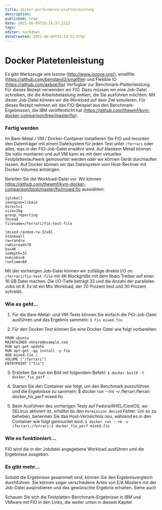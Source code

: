 ```yaml
---
title: docker-performence-plattenleistung
description: 
published: true
date: 2021-06-09T15:14:37.212Z
tags: 
editor: markdown
dateCreated: 2021-06-09T15:14:32.074Z
---
```


# Docker Platetenleistung

Es gibt Werkzeuge wie Iozone (http://www.iozone.org/), smallfile (https://github.com/bengland2/smallfile) und Flexible IO (https://github.com/axboe/fio) Verfügbar zur Benchmark-Plattenleistung. Für dieses Rezept verwenden wir FIO. Dazu müssen wir eine Job-Datei schreiben, die die Arbeitsbelastung imitiert, die Sie ausführen möchten. Mit dieser Job-Datei können wir die Workload auf dem Ziel simulieren. Für dieses Rezept nehmen wir das FIO-Beispiel aus den Benchmark-Ergebnissen, die IBM veröffentlicht hat (https://github.com/thewmf/kvm-docker-comparison/tree/master/fio).

### Fertig werden

Im Bare-Metal / VM / Docker-Container installieren Sie FIO und mounten den Datenträger mit einem Dateisystem für jeden Test unter `/ferrari` oder alles, was in der FIO-Job-Datei erwähnt wird. Auf blankem Metall können Sie nativ montieren und auf VM kann es mit dem virtuellen Festplattenlaufwerk gemoountet werden oder wir können Gerät durchlaufen lassen. Auf Docker können wir das Dateisystem vom Host-Rechner mit Docker-Volumes anhängen.

Bereiten Sie die Workload-Datei vor. Wir können https://github.com/thewmf/kvm-docker-comparison/blob/master/fio/mixed.fio auswählen:
```
[global]
ioengine=libaio
direct=1
size=16g
group_reporting
thread
filename=/ferrari/fio-test-file

[mixed-random-rw-32x8]
stonewall
rw=randrw
rwmixread=70
bs=4K
iodepth=32
numjobs=8
runtime=60
```

Mit der vorherigen Job-Datei können wir zufällige direkte I/O on `/ferrari/fio-test-file` mit 4K Blockgröße mit dem libaio Treiber auf einer 16 GB Datei machen. Die I/O-Tiefe beträgt 32 und die Anzahl der parallelen Jobs ist 8. Es ist ein Mix Workload, der 70 Prozent liest und 30 Prozent schreibt.

### Wie es geht…

1. Für die Bare-Metal- und VM-Tests können Sie einfach die FIO-Job-Datei ausführen und das Ergebnis sammeln:
`$ fio mixed.fio`

2. Für den Docker-Test können Sie eine Docker-Datei wie folgt vorbereiten:
```
FROM ubuntu
MAINTAINER nkhare@example.com
RUN apt-get update
RUN apt-get -qq install -y fio
ADD mixed.fio /
VOLUME ["/ferrari"]
ENTRYPOINT ["fio"]
```

3. Erstellen Sie nun ein Bild mit folgendem Befehl:
`$ docker build -t docker_fio_perf .`

4. Starten Sie den Container wie folgt, um den Benchmark auszuführen und die Ergebnisse zu sammeln:
$ docker run --rm -v /ferrari:/ferrari docker_fio_perf mixed.fio

5. Beim Ausführen des vorherigen Tests auf Fedora/RHEL/CentOS, wo SELinux aktiviert ist, erhältst du den `Permission denied` Fehler. Um es zu beheben, benennen Sie das Host-Verzeichnis neu, während es in den Container wie folgt gemountet wird:
`$ docker run --rm -v /ferrari:/ferrari:z docker_fio_perf mixed.fio`

### Wie es funktioniert…

FIO wird die in der Jobdatei angegebene Workload ausführen und die Ergebnisse ausgeben.

### Es gibt mehr…

Sobald die Ergebnisse gesammelt sind, können Sie den Ergebnisvergleich durchführen. Sie können sogar verschiedene Arten von E/A Mustern mit der Job-Datei ausprobieren und das gewünschte Ergebnis erhalten.
Siehe auch

Schauen Sie sich die Festplatten-Benchmark-Ergebnisse in IBM und VMware mit FIO in den Links, die weiter unten in diesem Kapitel